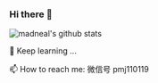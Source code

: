 ### Hi there 👋
![madneal's github stats](https://github-readme-stats.vercel.app/api?username=pmj110119&show_icons=true&theme=radical)


🔭 Keep learning  ... 

📫 How to reach me:   微信号 pmj110119

<!--
**pmj110119/pmj110119** is a ✨ _special_ ✨ repository because its `README.md` (this file) appears on your GitHub profile.


Here are some ideas to get you started:

- 🔭 I’m currently working on ...
- 🌱 I’m currently learning ...
- 👯 I’m looking to collaborate on ...
- 🤔 I’m looking for help with ...
- 💬 Ask me about ...
- 📫 How to reach me: 微信号pmj110119
- 😄 Pronouns: ...
- ⚡ Fun fact: ...
-->
